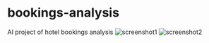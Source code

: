 # bookings-analysis
AI project of hotel bookings analysis
![screenshot1](https://github.com/user-attachments/assets/aa2a8448-277e-4e05-bad7-d2fa933fe7b9)
![screenshot2](https://github.com/user-attachments/assets/a38b07da-68b9-4252-bfcd-eaa76e7555ce)
